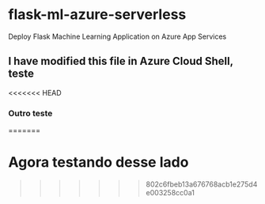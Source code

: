 # flask-ml-azure-serverless
Deploy Flask Machine Learning Application on Azure App Services

## I have modified this file in Azure Cloud Shell, teste

<<<<<<< HEAD
### Outro teste
=======
# Agora testando desse lado
>>>>>>> 802c6fbeb13a676768acb1e275d4e003258cc0a1
